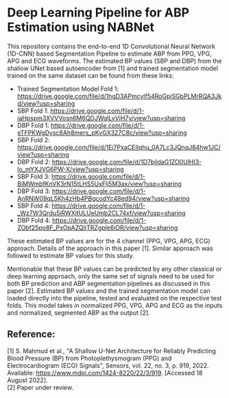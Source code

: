 # Deep Learning Pipeline for ABP Estimation using NABNet
This repository contains the end-to-end 1D Convolutional Neural Network (1D-CNN) based Segmentation Pipeline to estimate ABP from PPG, VPG, APG and ECG waveforms. The estimated BP values (SBP and DBP) from the shallow UNet based autoencoder from [1] and trained segmentation model trained on the same dataset can be found from these links:  

* Trained Segmentation Model Fold 1: https://drive.google.com/file/d/1hgD3APmcylf54RoGpjSGbPLMrRQA3Jkd/view?usp=sharing  
* SBP Fold 1: https://drive.google.com/file/d/1-iaHpspm3XVVVosn6M6QDJWqlLyVjH7y/view?usp=sharing
* DBP Fold 1: https://drive.google.com/file/d/1-eTFPKWgDysc8Ah8mers_pKvGX327C8c/view?usp=sharing
* SBP Fold 2: https://drive.google.com/file/d/1Ei7PxaCEIIqhu_0A7Lc3JQnqJ84hw1JC/view?usp=sharing
* DBP Fold 2: https://drive.google.com/file/d/1D7bjldaG1ZO0UlHI3-lo_mYXJVG6PW-X/view?usp=sharing
* SBP Fold 3: https://drive.google.com/file/d/1-BiMWmbfKnVK3rN15tLHS5UxFlj5M3ax/view?usp=sharing
* DBP Fold 3: https://drive.google.com/file/d/1-AnRNW09qL5Kh4zHb4PBgcodYc48ed94/view?usp=sharing
* SBP Fold 4: https://drive.google.com/file/d/1-_Wz7W3Qrdu5iRWXjtULUeUmb2CL74xf/view?usp=sharing
* DBP Fold 4: https://drive.google.com/file/d/1-ZObf25po8F_PxOpAZQIiTRZgple6iOR/view?usp=sharing

These estimated BP values are for the 4 channel (PPG, VPG, APG, ECG) approach. Details of the approach in this paper [1]. Similar approach was followed to estimate BP values for this study.  

Mentionable that these BP values can be predicted by any other classical or deep learning approach, only the same set of signals need to be used for both BP prediction and ABP segmentation pipelines as discussed in this paper [2]. Estimated BP values and the trained segmentation model can loaded directly into the pipeline, tested and evaluated on the respective test folds. This model takes in normalized PPG, VPG, APG and ECG as the inputs and normalized, segmented ABP as the output [2].  


## Reference:
[1] S. Mahmud et al., "A Shallow U-Net Architecture for Reliably Predicting Blood Pressure (BP) from Photoplethysmogram (PPG) and Electrocardiogram (ECG) Signals", Sensors, vol. 22, no. 3, p. 919, 2022. Available: https://www.mdpi.com/1424-8220/22/3/919. [Accessed 18 August 2022].  
[2] Paper under review.  
